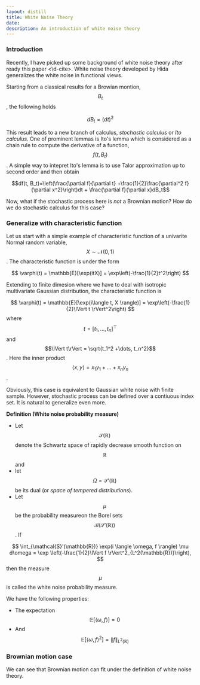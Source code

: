 ```yaml
---
layout: distill
title: White Noise Theory
date: 
description: An introduction of white noise theory
---
```


### Introduction
Recently, I have picked up some background of white noise theory after ready this paper <d-cite><\d-cite>. White noise theory developed by Hida generalizes the white noise in functional views. 

Starting from a classical results for a Browian montion, $$B_t$$, the following holds

$$dB_t = (dt)^2$$

This result leads to a new branch of calculus, *stochastic calculus* or *Ito calculus*. One of prominent lemmas is Ito's lemma which is considered as a chain rule to compute the derivative of a function, $$f(t, B_t)$$. A simple way to intepret Ito's lemma is to use Talor approximation up to second order and then obtain

$$df(t, B_t)=\left(\frac{\partial f}{\partial t} +\frac{1}{2}\frac{\partial^2 f}{\partial x^2}\right)dt + \frac{\partial f}{\partial x}dB_t$$

Now, what if the stochastic process here is *not* a Brownian motion? How do we do stochastic calculus for this case?

### Generalize with characteristic function

Let us start with a simple example of characteristic function of a univarite Normal random variable, $$X \sim \mathcal{N}(0, 1)$$. The characteristic function is under the form

$$
    \varphi(t) = \mathbb{E}[\exp(itX)] = \exp\left(-\frac{1}{2}t^2\right)
$$

Extending to finite dimesion where we have to deal with isotropic multivariate Gaussian distribution, the characteristic function is 

$$
    \varphi(t) = \mathbb{E}[\exp(i\langle t, X \rangle)] = \exp\left(-\frac{1}{2}\lVert t \rVert^2\right)
$$
where $$t = [t_1, \dots, t_n]^\top$$ and $$\lVert t\rVert = \sqrt{t_1^2 +\dots, t_n^2}$$. Here the inner product $$\langle x, y \rangle = x_1y_1 + \dots + x_ny_n$$. 

Obviously, this case is equivalent to Gaussian white noise with finite sample. However, stochastic process can be defined over a contiuous index set. It is natural to generalize even more. 

**Definition (White noise probability measure)** 

+ Let $$\mathcal{S}(\mathbb{R})$$ denote the Schwartz space of rapidly decrease smooth function on $$\mathbb{R}$$ and 
+ let $$\Omega = \mathcal{S}'(\mathbb{R})$$ be its dual (or *space of tempered distributions*). 
+ Let $$\mu$$ be the probability measureon the Borel sets $$\mathcal{B}(\mathcal{S}'(\mathbb{R}))$$. If 

$$
    \int_{\mathcal{S}'(\mathbb{R})} \exp(i \langle \omega, f \rangle) \mu d\omega = \exp \left(-\frac{1}{2}\lVert f \rVert^2_{L^2(\mathbb{R})}\right),
$$
then the measure $$\mu$$ is called the white noise probability measure. 

We have the following properties:

+ The expectation $$\mathbb{E}[\langle \omega, f\rangle] = 0$$
+ And $$\mathbb{E}[\langle \omega, f\rangle^2] = \lVert f \rVert_{L^2(\mathbb{R})}$$

### Brownian motion case
We can see that Brownian motion can fit under the definition of white noise theory.